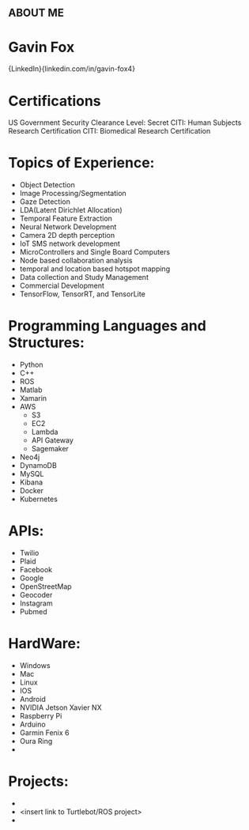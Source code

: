## ABOUT ME


# Gavin Fox
{LinkedIn}{linkedin.com/in/gavin-fox4}

# Certifications
US Government Security Clearance Level: Secret
CITI: Human Subjects Research Certification
CITI: Biomedical Research Certification

# Topics of Experience:

- Object Detection
- Image Processing/Segmentation
- Gaze Detection
- LDA(Latent Dirichlet Allocation)
- Temporal Feature Extraction
- Neural Network Development
- Camera 2D depth perception
- IoT SMS network development
- MicroControllers and Single Board Computers
- Node based collaboration analysis
- temporal and location based hotspot mapping
- Data collection and Study Management
- Commercial Development
- TensorFlow, TensorRT, and TensorLite

# Programming Languages and Structures:
- Python
- C++
- ROS
- Matlab
- Xamarin
- AWS
  - S3
  - EC2
  - Lambda
  - API Gateway
  - Sagemaker
- Neo4j 
- DynamoDB
- MySQL
- Kibana
- Docker
- Kubernetes

# APIs:
- Twilio
- Plaid
- Facebook
- Google
- OpenStreetMap
- Geocoder
- Instagram
- Pubmed

# HardWare:
- Windows
- Mac
- Linux
- IOS
- Android
- NVIDIA Jetson Xavier NX
- Raspberry Pi
- Arduino 
- Garmin Fenix 6
- Oura Ring
- 


# Projects:

- <insert link to instagram scraping project>
- <insert link to Turtlebot/ROS project>
- <insert link to Pill Container Project> 
